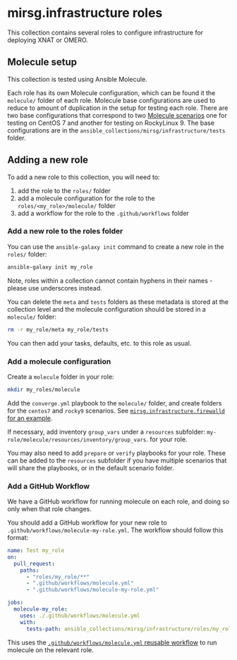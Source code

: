 # mirsg.infrastructure roles

This collection contains several roles to configure infrastructure for deploying
XNAT or OMERO.

## Molecule setup

This collection is tested using Ansible Molecule.

Each role has its own Molecule configuration, which can be found it the
`molecule/` folder of each role. Molecule base configurations are used to reduce
to amount of duplication in the setup for testing each role. There are two base
configurations that correspond to two
[Molecule scenarios](https://ansible.readthedocs.io/projects/molecule/getting-started/#molecule-scenarios)
one for testing on CentOS 7 and another for testing on RockyLinux 9. The base
configurations are in the `ansible_collections/mirsg/infrastructure/tests`
folder.

## Adding a new role

To add a new role to this collection, you will need to:

1. add the role to the `roles/` folder
2. add a molecule configuration for the role to the `roles/<my_role>/molecule/`
   folder
3. add a workflow for the role to the `.github/workflows` folder

### Add a new role to the roles folder

You can use the `ansible-galaxy init` command to create a new role in the
`roles/` folder:

```bash
ansible-galaxy init my_role
```

Note, roles within a collection cannot contain hyphens in their names - please
use underscores instead.

You can delete the `meta` and `tests` folders as these metadata is stored at the
collection level and the molecule configuration should be stored in a
`molecule/` folder:

```bash
rm -r my_role/meta my_role/tests
```

You can then add your tasks, defaults, etc. to this role as usual.

### Add a molecule configuration

Create a `molecule` folder in your role:

```bash
mkdir my_roles/molecule
```

Add the `converge.yml` playbook to the `molecule/` folder, and create folders
for the `centos7` and `rocky9` scenarios. See
[`mirsg.infrastructure.firewalld` for an example](./firewalld/).

If necessary, add inventory `group_vars` under a `resources` subfolder:
`my-role/molecule/resources/inventory/group_vars`. for your role.

You may also need to add `prepare` or `verify` playbooks for your role. These
can be added to the `resources` subfolder if you have multiple scenarios that
will share the playbooks, or in the default scenario folder.

### Add a GitHub Workflow

We have a GitHub workflow for running molecule on each role, and doing so only
when that role changes.

You should add a GitHub workflow for your new role to
`.github/workflows/molecule-my-role.yml`. The workflow should follow this
format:

```yaml
name: Test my_role
on:
  pull_request:
    paths:
      - "roles/my_role/**"
      - ".github/workflows/molecule.yml"
      - ".github/workflows/molecule-my-role.yml"

jobs:
  molecule-my_role:
    uses: ./.github/workflows/molecule.yml
    with:
      tests-path: ansible_collections/mirsg/infrastructure/roles/my_role
```

This uses the
[`.github/workflows/molecule.yml` reusable workflow](.github/workflows/molecule.yml)
to run molecule on the relevant role.

